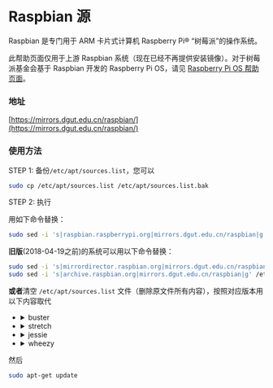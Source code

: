 # Raspbian 源

Raspbian 是专门用于 ARM 卡片式计算机 Raspberry Pi® “树莓派”的操作系统。

此帮助页面仅用于上游 Raspbian 系统（现在已经不再提供安装镜像）。对于树莓派基金会基于 Raspbian 开发的 Raspberry Pi OS，请见 [Raspberry Pi OS 帮助页面](raspberrypi.md)。

### 地址

[https://mirrors.dgut.edu.cn/raspbian/](https://mirrors.dgut.edu.cn/raspbian/)

### 使用方法

STEP 1: 备份`/etc/apt/sources.list`，您可以

```bash
sudo cp /etc/apt/sources.list /etc/apt/sources.list.bak
```

STEP 2: 执行

用如下命令替换：

```bash
sudo sed -i 's|raspbian.raspberrypi.org|mirrors.dgut.edu.cn/raspbian|g' /etc/apt/sources.list
```

**旧版**\(2018-04-19之前\)的系统可以用以下命令替换：

```bash
sudo sed -i 's|mirrordirector.raspbian.org|mirrors.dgut.edu.cn/raspbian|g' /etc/apt/sources.list
sudo sed -i 's|archive.raspbian.org|mirrors.dgut.edu.cn/raspbian|g' /etc/apt/sources.list
```

**或者**清空 `/etc/apt/sources.list` 文件（删除原文件所有内容），按照对应版本用以下内容取代

<ul>
<li><details>
<summary>buster</summary>

```text
deb http://mirrors.dgut.edu.cn/raspbian/raspbian/ buster main non-free contrib
deb-src http://mirrors.dgut.edu.cn/raspbian/raspbian/ buster main non-free contrib
```
</details></li>

<li><details>
<summary>stretch</summary>

```text
deb http://mirrors.dgut.edu.cn/raspbian/raspbian/ stretch main contrib non-free rpi
deb-src http://mirrors.dgut.edu.cn/raspbian/raspbian/ stretch main contrib non-free rpi
```
</details></li>

<li><details>
<summary>jessie</summary>

```text
deb http://mirrors.dgut.edu.cn/raspbian/raspbian/ jessie main non-free contrib
deb-src http://mirrors.dgut.edu.cn/raspbian/raspbian/ jessie main non-free contrib
```
</details></li>

<li><details>
<summary>wheezy</summary>

```text
deb http://mirrors.dgut.edu.cn/raspbian/raspbian/ wheezy main non-free contrib
deb-src http://mirrors.dgut.edu.cn/raspbian/raspbian/ wheezy main non-free contrib
```
</details></li>
</ul>

然后

```bash
sudo apt-get update
```





